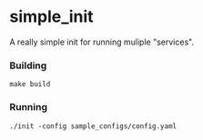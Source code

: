 # simple_init
A really simple init for running muliple "services".


### Building
```make build```


### Running
```./init -config sample_configs/config.yaml```
